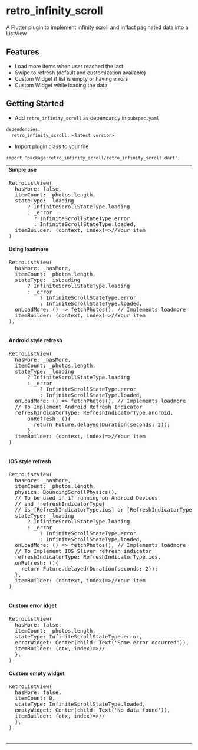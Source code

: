 # retro_infinity_scroll

A Flutter plugin to implement infinity scroll and inflact paginated data into a ListView

## Features
- Load more items when user reached the last
- Swipe to refresh (default and customization available)
- Custom Widget if list is empty or having errors
- Custom Widget while loading the data

## Getting Started

- Add ```retro_infinity_scroll``` as dependancy in ```pubspec.yaml```
```
dependencies:
  retro_infinity_scroll: <latest version>
```

- Import plugin class to your file
```
import 'package:retro_infinity_scroll/retro_infinity_scroll.dart';
```


<table>
  <tr><td> <b>Simple use</b> </td></tr>
  <tr>
    <td>
      <pre>
RetroListView(
  hasMore: false,
  itemCount: _photos.length,
  stateType: _loading
      ? InfiniteScrollStateType.loading
      : _error
        ? InfiniteScrollStateType.error
        : InfiniteScrollStateType.loaded,
  itemBuilder: (context, index)=>//Your item
)</code></td><td><img src="https://github.com/SmarttersStudio/retro_infinity_scroller/blob/master/screenshots/loading.jpg" width=300></tr>
    <tr><td> <b>Using loadmore</b> </td></tr>
  <tr>
    <td>
      <pre>
RetroListView(
  hasMore: _hasMore,
  itemCount: _photos.length,
  stateType: _isLoading
      ? InfiniteScrollStateType.loading
      : _error
          ? InfiniteScrollStateType.error
          : InfiniteScrollStateType.loaded,
  onLoadMore: () => fetchPhotos(), // Implements loadmore
  itemBuilder: (context, index)=>//Your item
),
      </pre></td><td><img src="https://github.com/SmarttersStudio/retro_infinity_scroller/blob/master/screenshots/loadmore.jpg" width=300></tr>
    <tr><td> <b>Android style refresh</b> </td></tr>
   <tr>
    <td>
      <pre>
RetroListView(
  hasMore: _hasMore,
  itemCount: _photos.length,
  stateType: _loading
      ? InfiniteScrollStateType.loading
      : _error
          ? InfiniteScrollStateType.error
          : InfiniteScrollStateType.loaded,
  onLoadMore: () => fetchPhotos(), // Implements loadmore
  // To Implement Android Refresh Indicator
  refreshIndicatorType: RefreshIndicatorType.android,
      onRefresh: (){
        return Future.delayed(Duration(seconds: 2));
      },
  itemBuilder: (context, index)=>//Your item
)
      </pre></td><td><img src="https://github.com/SmarttersStudio/retro_infinity_scroller/blob/master/screenshots/android_refresh.jpg" width=300></tr>
    <tr><td> <b>IOS style refresh</b> </td></tr>
   <tr>
    <td>
      <pre>
RetroListView(
  hasMore: _hasMore,
  itemCount: _photos.length,
  physics: BouncingScrollPhysics(),
  // To be used in if running on Android Devices
  // and [refreshIndicatorType]
  // is [RefreshIndicatorType.ios] or [RefreshIndicatorType.custom]
  stateType: _loading
      ? InfiniteScrollStateType.loading
      : _error
          ? InfiniteScrollStateType.error
          : InfiniteScrollStateType.loaded,
  onLoadMore: () => fetchPhotos(), // Implements loadmore
  // To Implement IOS Sliver refresh indicator
  refreshIndicatorType: RefreshIndicatorType.ios,
  onRefresh: (){
    return Future.delayed(Duration(seconds: 2));
  },
  itemBuilder: (context, index)=>//Your item
)
      </pre></td><td><img src="https://github.com/SmarttersStudio/retro_infinity_scroller/blob/master/screenshots/ios_refresh.jpg" width=300></tr>
    <tr><td> <b>Custom error idget</b> </td></tr>
   <tr>
    <td>
      <pre>
RetroListView(
  hasMore: false,
  itemCount: _photos.length,
  stateType: InfiniteScrollStateType.error,
  errorWidget: Center(child: Text('Some error occurred')),
  itemBuilder: (ctx, index)=>//<Your item>
  },
)      </pre></td><td><img src="https://github.com/SmarttersStudio/retro_infinity_scroller/blob/master/screenshots/error.jpg" width=300></tr>
    <tr><td> <b>Custom empty widget</b> </td></tr>
   <tr>
    <td>
      <pre>
RetroListView(
  hasMore: false,
  itemCount: 0,
  stateType: InfiniteScrollStateType.loaded,
  emptyWidget: Center(child: Text('No data found')),
  itemBuilder: (ctx, index)=>//<Your item>
  },
)
      </pre></td><td><img src="https://github.com/SmarttersStudio/retro_infinity_scroller/blob/master/screenshots/empty.jpg" width=300></tr>
  </table>
